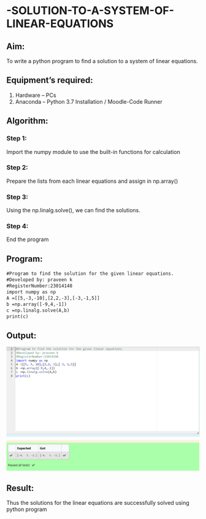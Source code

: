 # -SOLUTION-TO-A-SYSTEM-OF-LINEAR-EQUATIONS
## Aim:
To write a python program to find a solution to a system of linear equations.
## Equipment’s required:
1. 	Hardware – PCs
2. 	Anaconda – Python 3.7 Installation / Moodle-Code Runner
## Algorithm:
### Step 1: 
Import the numpy module to use the built-in functions for calculation
### Step 2: 
Prepare the lists from each linear equations and assign in np.array()
### Step 3: 
Using the np.linalg.solve(), we can find the solutions.
### Step 4: 
End the program
## Program:
```
#Program to find the solution for the given linear equations.
#Developed by: praveen k
#RegisterNumber:23014148
import numpy as np
A =[[5,-3,-10],[2,2,-3],[-3,-1,5]]
b =np.array([-9,4,-1])
c =np.linalg.solve(A,b)
print(c)
```

## Output:

 ![Alt text](<maths exp 1.png>)
 
## Result: 
Thus the solutions for the linear equations are successfully solved using python program

